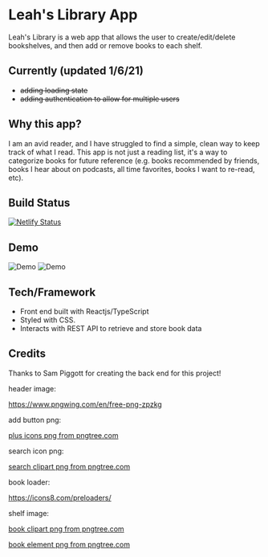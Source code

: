 
# Leah's Library App

Leah's Library is a web app that allows the user to create/edit/delete bookshelves, and then add or remove books to each shelf. 

## Currently (updated 1/6/21)
- ~~adding loading state~~
- ~~adding authentication to allow for multiple users~~

## Why this app?

I am an avid reader, and I have struggled to find a simple, clean way to keep track of what I read. This app is not just a reading list, it's a way to categorize books for future reference (e.g. books recommended by friends, books I hear about on podcasts, all time favorites, books I want to re-read, etc).

## Build Status

[![Netlify Status](https://api.netlify.com/api/v1/badges/0e71a3c8-1b3c-4898-930f-98ff49229f61/deploy-status)](https://app.netlify.com/sites/mybookshelves/deploys)

## Demo


![Demo](https://user-images.githubusercontent.com/59422625/120304106-609b4100-c2c7-11eb-8d8a-8503e5cf4717.gif)
![Demo](https://user-images.githubusercontent.com/59422625/120303911-321d6600-c2c7-11eb-92dd-d8c41de035de.gif)

## Tech/Framework

- Front end built with Reactjs/TypeScript 
- Styled with CSS. 
- Interacts with REST API to retrieve and store book data

## Credits

Thanks to Sam Piggott for creating the back end for this project!

header image:

https://www.pngwing.com/en/free-png-zpzkg

add button png:

<a href='https://pngtree.com/so/plus-icons'>plus icons png from pngtree.com</a>

search icon png:

<a href='https://pngtree.com/so/search-clipart'>search clipart png from pngtree.com</a>

book loader:

https://icons8.com/preloaders/

shelf image:

<a href='https://pngtree.com/so/book-clipart'>book clipart png from pngtree.com</a>

<a href='https://pngtree.com/so/book-element'>book element png from pngtree.com</a>
